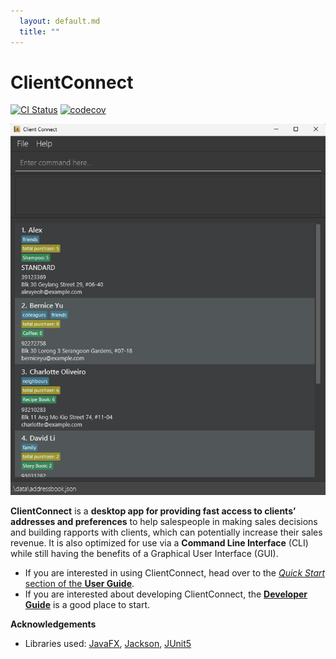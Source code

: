 ```yaml
---
  layout: default.md
  title: ""
---
```


# ClientConnect

[![CI Status](https://github.com/se-edu/addressbook-level3/workflows/Java%20CI/badge.svg)](https://github.com/se-edu/addressbook-level3/actions)
[![codecov](https://codecov.io/gh/se-edu/addressbook-level3/branch/master/graph/badge.svg)](https://codecov.io/gh/se-edu/addressbook-level3)

![Ui](images/Ui_v3.png)

**ClientConnect** is a **desktop app for providing fast access to clients’ addresses and preferences** to help salespeople in making sales decisions and building rapports with clients, which can potentially increase their sales revenue. It is also optimized for use via a **Command Line Interface** (CLI) while still having the benefits of a Graphical User Interface (GUI).

* If you are interested in using ClientConnect, head over to the [_Quick Start_ section of the **User Guide**](UserGuide.html#quick-start).
* If you are interested about developing ClientConnect, the [**Developer Guide**](DeveloperGuide.html) is a good place to start.


**Acknowledgements**

* Libraries used: [JavaFX](https://openjfx.io/), [Jackson](https://github.com/FasterXML/jackson), [JUnit5](https://github.com/junit-team/junit5)
